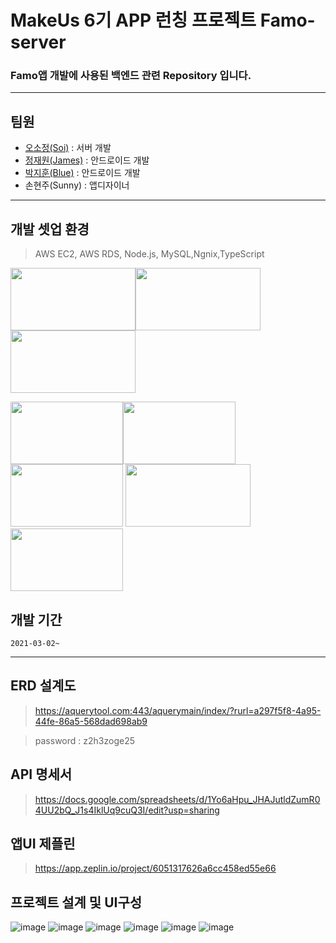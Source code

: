# MakeUs 6기 APP 런칭 프로젝트  Famo-server
### Famo앱 개발에 사용된 백엔드 관련 Repository 입니다.
---
## 팀원

* [오소정(Soi)](https://github.com/sojungoh) : 서버 개발
* [정재원(James)](https://github.com/BingoTop) : 안드로이드 개발
* [박지훈(Blue)](https://github.com/jihoon2651) : 안드로이드 개발
* 손현주(Sunny) : 앱디자이너
---
## 개발 셋업 환경
>AWS EC2, AWS RDS, Node.js, MySQL,Ngnix,TypeScript

<img src="https://miro.medium.com/max/960/0*uXXbbKGKNQUQonbC.png" width="200" height="100"><img src="https://miro.medium.com/max/960/1*oNM0JVqivoi3lVPF6ygp9Q.png" width="200" height="100"><img src="https://media.vlpt.us/images/leejh3224/post/eeea9dd5-d99a-4b7b-9024-d4866d48ca70/mysql.png" width="200" height="100">

<img src="https://upload.wikimedia.org/wikipedia/commons/thumb/9/93/Amazon_Web_Services_Logo.svg/1200px-Amazon_Web_Services_Logo.svg.png" width="180" height="100"><img src="https://img1.daumcdn.net/thumb/R800x0/?scode=mtistory2&fname=https%3A%2F%2Fblog.kakaocdn.net%2Fdn%2FbnveOL%2FbtqKylNzdtm%2FN9aaEvOxd7Hm0N0KJYg6l0%2Fimg.png" width="180" height="100"><img src="https://media.vlpt.us/images/ayoung0073/post/e736dc61-9be5-4f91-b751-4a1f64bc4a97/rds.png" width="180" height="100">
<img src="https://media.vlpt.us/images/moongq/post/953eec56-74af-4d03-b293-5e91fc0c51b5/nginx.png" width="200" height="100">
<img src="https://upload.wikimedia.org/wikipedia/commons/thumb/4/4c/Typescript_logo_2020.svg/1200px-Typescript_logo_2020.svg.png" width="180" height="100">


## 개발 기간

```
2021-03-02~

```

---
## ERD 설계도

>https://aquerytool.com:443/aquerymain/index/?rurl=a297f5f8-4a95-44fe-86a5-568dad698ab9

>password : z2h3zoge25


## API 명세서

>https://docs.google.com/spreadsheets/d/1Yo6aHpu_JHAJutldZumR04UU2bQ_J1s4IklUq9cuQ3I/edit?usp=sharing

## 앱UI 제플린

>https://app.zeplin.io/project/6051317626a6cc458ed55e66

## 프로젝트 설계 및 UI구성 


![image](https://user-images.githubusercontent.com/64014651/111032253-9cec9d00-844e-11eb-96b2-98c32469bdab.png)
![image](https://user-images.githubusercontent.com/64014651/111032285-c4dc0080-844e-11eb-940e-b19e00dc817f.png)
![image](https://user-images.githubusercontent.com/64014651/111032297-d4f3e000-844e-11eb-890d-02b16f75edc0.png)
![image](https://user-images.githubusercontent.com/64014651/111032302-dd4c1b00-844e-11eb-8be9-32f670d4044a.png)
![image](https://user-images.githubusercontent.com/64014651/111032313-e76e1980-844e-11eb-96e8-253eb9f921f3.png)
![image](https://user-images.githubusercontent.com/64014651/111032320-f228ae80-844e-11eb-8a6d-c46bfd74930e.png)



